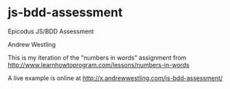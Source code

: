 js-bdd-assessment
=================

Epicodus JS/BDD Assessment

Andrew Westling

This is my iteration of the "numbers in words" assignment from http://www.learnhowtoprogram.com/lessons/numbers-in-words

A live example is online at http://x.andrewwestling.com/js-bdd-assessment/

